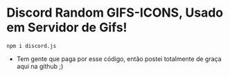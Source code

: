 # Discord Random GIFS-ICONS, Usado em Servidor de Gifs!

```npm i discord.js```

- Tem gente que paga por esse código, então postei totalmente de graça aqui na github ;)
